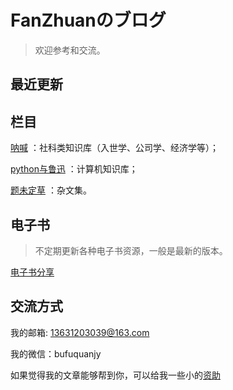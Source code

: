 # FanZhuanのブログ

> 欢迎参考和交流。



## 最近更新





## 栏目

[呐喊](https://myeconomics.cn/economics/#) ：社科类知识库（入世学、公司学、经济学等）；

[python与鲁迅](https://myeconomics.cn/geek) ：计算机知识库；

[题未定草](日常笔记/README) ：杂文集。









## 电子书

> 不定期更新各种电子书资源，一般是最新的版本。

[电子书分享](电子书.md)



## 交流方式

我的邮箱: 13631203039@163.com

我的微信：bufuquanjy

如果觉得我的文章能够帮到你，可以给我一些小的[资助](https://github.com/fanzhuanjun/donate/blob/master/README.md)

